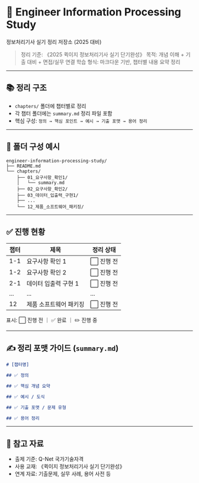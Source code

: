 # 🧠 Engineer Information Processing Study

정보처리기사 실기 정리 저장소 (2025 대비)

> 정리 기준: 《2025 퀵이지 정보처리기사 실기 단기완성》
> 목적: 개념 이해 + 기출 대비 + 면접/실무 연결 학습
> 형식: 마크다운 기반, 챕터별 내용 요약 정리

---

## 📚 정리 구조

* `chapters/` 폴더에 챕터별로 정리
* 각 챕터 폴더에는 `summary.md` 정리 파일 포함
* 핵심 구성:
  `정의 → 핵심 포인트 → 예시 → 기출 포맷 → 용어 정리`

---

## 📁 폴더 구성 예시

```
engineer-information-processing-study/
├── README.md
└── chapters/
    ├── 01_요구사항_확인1/
    │   └── summary.md
    ├── 02_요구사항_확인2/
    ├── 03_데이터_입출력_구현1/
    ├── ...
    └── 12_제품_소프트웨어_패키징/
```

---

## ✅ 진행 현황

| 챕터  | 제목           | 정리 상태  |
| --- | ------------ | ------ |
| 1-1 | 요구사항 확인 1    | ⬜ 진행 전 |
| 1-2 | 요구사항 확인 2    | ⬜ 진행 전 |
| 2-1 | 데이터 입출력 구현 1 | ⬜ 진행 전 |
| ... | ...          | ...    |
| 12  | 제품 소프트웨어 패키징 | ⬜ 진행 전 |

표시: ⬜ 진행 전 ｜ ✅ 완료 ｜ ✏️ 진행 중

---

## ✍️ 정리 포맷 가이드 (`summary.md`)

```markdown
# [챕터명]

## ✅ 정의

## ✅ 핵심 개념 요약

## ✅ 예시 / 도식

## ✅ 기출 포맷 / 문제 유형

## ✅ 용어 정리
```

---

## 🔗 참고 자료

* 출제 기준: Q-Net 국가기술자격
* 사용 교재: 《퀵이지 정보처리기사 실기 단기완성》
* 연계 자료: 기출문제, 실무 사례, 용어 사전 등
